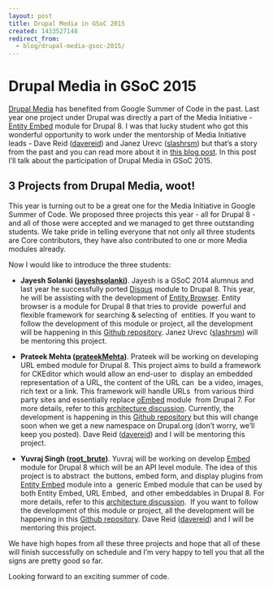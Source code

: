 ```yaml
---
layout: post
title: Drupal Media in GSoC 2015
created: 1433527148
redirect_from:
  - blog/drupal-media-gsoc-2015/
---
```

<h1>Drupal Media in GSoC 2015</h1><p></p><p><a href='http://www.drupalmedia.org/'>Drupal Media</a> has benefited from Google Summer of Code in the past. Last year one project under Drupal was directly a part of the Media Initiative - <a href='https://www.drupal.org/project/entity_embed'>Entity Embed</a> module for Drupal 8. I was that lucky student who got this wonderful opportunity to work under the mentorship of Media Initiative leads - Dave Reid (<a href='https://www.drupal.org/u/dave-reid'>davereid</a>) and Janez Urevc (<a href='https://www.drupal.org/u/slashrsm'>slashrsm</a>) but that&rsquo;s a story from the past and you can read more about it in <a href='http://chandansingh.net/blog/entity-embed-module-demo'>this blog post</a>. In this post I&rsquo;ll talk about the participation of Drupal Media in GSoC 2015.</p><p></p><p><h2>3 Projects from Drupal Media, woot!</h2></p><p></p><p>This year is turning out to be a great one for the Media Initiative in Google Summer of Code. We proposed three projects this year - all for Drupal 8 - and all of those were accepted and we managed to get three outstanding students. We take pride in telling everyone that not only all three students are Core contributors, they have also contributed to one or more Media modules already.</p><p></p><p>Now I would like to introduce the three students:</p><p></p><ul><li><b>Jayesh Solanki (<a href='https://www.drupal.org/u/jayeshsolanki'>jayeshsolanki</a>)</b>. Jayesh is a GSoC 2014 alumnus and last year he successfully ported <a href='https://www.drupal.org/project/disqus'>Disqus</a> module to Drupal 8. This year, he will be assisting with the development of <a href='http://drupal.org/project/issues/entity_browser'>Entity Browser</a>. Entity browser is a module for Drupal 8 that tries to provide&nbsp; powerful and flexible framework for searching &amp; selecting of&nbsp; entities. If you want to follow the development of this module or project, all the development will be happening in this <a href='https://github.com/drupal-media/entity_browser'>Github repository</a>. Janez Urevc (<a href='https://www.drupal.org/u/slashrsm'>slashrsm</a>) will be mentoring this project.</li></ul>

<ul><li><b>Prateek Mehta (<a href='https://www.drupal.org/u/prateekMehta/'>prateekMehta</a>)</b>. Prateek will be working on developing URL embed module for Drupal 8. This project aims to build a framework for CKEditor which would allow an end-user to&nbsp; display an embedded representation of a URL, the content of the URL can&nbsp; be a video, images, rich text or a link. This framework will handle URLs&nbsp; from various third party sites and essentially replace <a href='https://www.drupal.org/project/oEmbed'>oEmbed</a> module&nbsp; from Drupal 7. For more details, refer to this <a href='https://drupalmedia.hackpad.com/URL-Embed-Module-twIqPhOdp7P'>architecture discussion</a>. Currently, the development is happening in this <a href='https://github.com/prateekmehta/url_embed'>Github repository</a> but this will change soon when we get a new namespace on Drupal.org (don&rsquo;t worry, we&rsquo;ll keep you posted). Dave Reid (<a href='https://www.drupal.org/u/dave-reid'>davereid</a>) and I will be mentoring this project.</li></ul>

<ul><li><b>Yuvraj Singh (<a href='https://www.drupal.org/u/root_brute'>root_brute</a>)</b>. Yuvraj will be working on develop <a href='https://www.drupal.org/project/embed'>Embed</a> module for Drupal 8 which will be an API level module. The idea of this project is to abstract&nbsp; the buttons, embed form, and display plugins from <a href='https://www.drupal.org/project/entity_embed'>Entity Embed</a> module into a&nbsp; generic Embed module that can be used by both Entity Embed, URL Embed,&nbsp; and other embeddables in Drupal 8. For more details, refer to this <a href='https://drupalmedia.hackpad.com/Embed-module-71ubAT132P3'>architecture discussion</a>.&nbsp; If you want to follow the development of this module or project, all the development will be happening in this <a href='https://github.com/drupal-media/embed'>Github repository</a>. Dave Reid (<a href='https://www.drupal.org/u/dave-reid'>davereid</a>) and I will be mentoring this project.</li></ul>

<p>We have high hopes from all these three projects and hope that all of these will finish successfully on schedule and I&rsquo;m very happy to tell you that all the signs are pretty good so far.</p><p></p><p>Looking forward to an exciting summer of code.</p>
